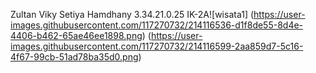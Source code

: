 Zultan Viky Setiya Hamdhany
3.34.21.0.25
IK-2A![wisata1]
(https://user-images.githubusercontent.com/117270732/214116536-d1f8de55-8d4e-4406-b462-65ae46ee1898.png)
(https://user-images.githubusercontent.com/117270732/214116599-2aa859d7-5c16-4f67-99cb-51ad78ba35d0.png)
